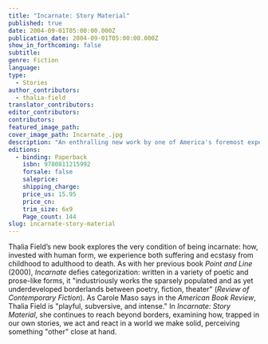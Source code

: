 ```yaml
---
title: "Incarnate: Story Material"
published: true
date: 2004-09-01T05:00:00.000Z
publication_date: 2004-09-01T05:00:00.000Z
show_in_forthcoming: false
subtitle:
genre: Fiction
language:
type:
  - Stories
author_contributors:
  - thalia-field
translator_contributors:
editor_contributors:
contributors:
featured_image_path:
cover_image_path: Incarnate_.jpg
description: "An enthralling new work by one of America's foremost experimental writers. "
editions:
  - binding: Paperback
    isbn: 9780811215992
    forsale: false
    saleprice:
    shipping_charge:
    price_us: 15.95
    price_cn:
    trim_size: 6x9
    Page_count: 144
slug: incarnate-story-material
---
```


Thalia Field’s new book explores the very condition of being incarnate: how, invested with human form, we experience both suffering and ecstasy from childhood to adulthood to death. As with her previous book _Point and Line_ (2000), _Incarnate_ defies categorization: written in a variety of poetic and prose-like forms, it "industriously works the sparsely populated and as yet underdeveloped borderlands between poetry, fiction, theater" (_Review of Contemporary Fiction_). As Carole Maso says in the _American Book Review_, Thalia Field is "playful, subversive, and intense." In _Incarnate: Story Material_, she continues to reach beyond borders, examining how, trapped in our own stories, we act and react in a world we make solid, perceiving something "other" close at hand.

